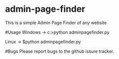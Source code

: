 # admin-page-finder
This is a simple Admin Page Finder of any website

#Usage
Windows -> c:\>python adminpagefinder.py

Linux -> $python adminpagefinder.py

#Bugs
Please report bugs to the github issure tracker.
